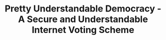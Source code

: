 ---
title: "Pretty Understandable Democracy - A Secure and Understandable Internet Voting Scheme"
collection: publications
permalink: /publications/2013-09-Pretty-Understandable-Democracy-A-Secure-and-Understandable-Internet-Voting-Scheme
venue: 'In the proceedings of 8th International Conference on Availability, Reliability and Security (ARES 2013)'
paperurl: 'https://doi.org/10.1109/ARES.2013.27'
citation: ' <b>Jurlind Budurushi</b>,  Stephan Neumann,  Maina Olembo,  Melanie Volkamer, </br> In the proceedings of 8th International Conference on Availability, Reliability and Security (ARES 2013)</br>'
---